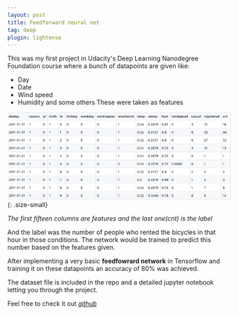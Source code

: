 ```yaml
---
layout: post
title: Feedforward neural net 
tag: deep
plugin: lightense
---
```


This was my first project in Udacity's Deep Learning Nanodegree Foundation course where a bunch of datapoints are given like:
- Day
- Date
- Wind speed
- Humidity and some others
These were taken as features

![BikeDataset](assets/img/bike-dataset.png){: .size-small}

*The first fifteen columns are features and the last one(cnt) is the label*

And the label was the number of people who rented the bicycles in that hour in those conditions. The network would be trained to predict this number based on the features given.

After implementing a very basic __feedfowrard network__ in Tensorflow and training it on these datapoints an accuracy of 80% was achieved.

The dataset file is included in the repo and a detailed jupyter notebook letting you through the project.

Feel free to check it out *[github](https://github.com/sdhnshu/bike-rental)*